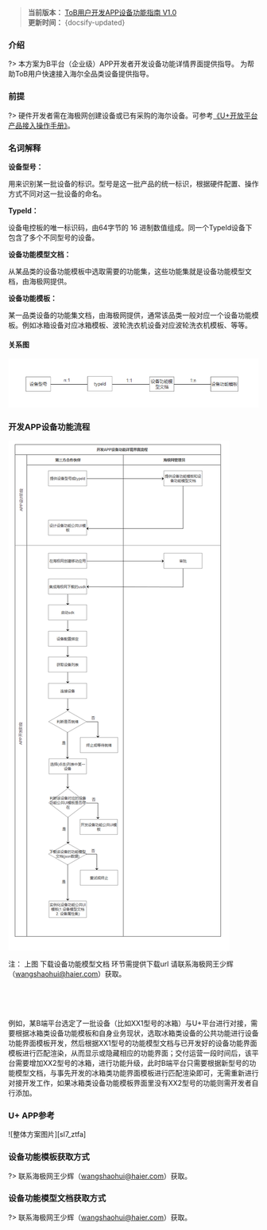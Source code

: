
>**当前版本：** [ToB用户开发APP设备功能指南 V1.0](zh-cn/ChangeLog/sl7)   
**更新时间：** {docsify-updated} 



### 介绍  

?> 本方案为B平台（企业级）APP开发者开发设备功能详情界面提供指导。
   为帮助ToB用户快速接入海尔全品类设备提供指导。
  

### 前提    

?> 硬件开发者需在海极网创建设备或已有采购的海尔设备。可参考[《U+开放平台产品接入操作手册》][chanpinjieru]。 


### 名词解释  


**设备型号：**   

用来识别某一批设备的标识。型号是这一批产品的统一标识，根据硬件配置、操作方式不同对这一批设备的命名。  


**TypeId：**   

设备电控板的唯一标识码，由64字节的 16 进制数值组成。同一个TypeId设备下包含了多个不同型号的设备。



**设备功能模型文档：**  

从某品类的设备功能模板中选取需要的功能集，这些功能集就是设备功能模型文档，由海极网提供。


**设备功能模板：**    

某一品类设备的功能集文档，由海极网提供，通常该品类一般对应一个设备功能模板。例如冰箱设备对应冰箱模板、波轮洗衣机设备对应波轮洗衣机模板、等等。  




#### 关系图  

![关系图][sl7_er] 



### 开发APP设备功能流程  

  

![业务流程图片][sl7_yewu]   


注： 上图 下载设备功能模型文档 环节需提供下载url 请联系海极网王少辉（wangshaohui@haier.com）获取。  

</br>
</br>
</br>



例如，某B端平台选定了一批设备（比如XX1型号的冰箱）与U+平台进行对接，需要根据冰箱类设备功能模板和自身业务现状，选取冰箱类设备的公共功能进行设备功能界面模板开发，然后根据XX1型号的功能模型文档与已开发好的设备功能界面模板进行匹配渲染，从而显示或隐藏相应的功能界面；交付运营一段时间后，该平台需要增加XX2型号的冰箱，进行功能升级，此时B端平台只需要根据新型号的功能模型文档，与事先开发的冰箱类功能界面模板进行匹配渲染即可，无需重新进行对接开发工作，如果冰箱类设备功能模板界面里没有XX2型号的功能则需开发者自行添加。  


### U+ APP参考     
 
![整体方案图片][sl7_ztfa]    



### 设备功能模板获取方式  

  
?> 联系海极网王少辉（wangshaohui@haier.com）获取。  



### 设备功能模型文档获取方式  

?> 联系海极网王少辉（wangshaohui@haier.com）获取。  





[^-^]:常用图片注释
[sl7_ztfa]:_media/_Solutions/sl7jiemian.png  

[sl7_rjgc]:_media/_Solutions/sl7rjgc.png  

[sl7_er]:_media/_Solutions/sl7er.jpg    

[sl7_yewu]:_media/_Solutions/sl7liucheng.png    

[sl7_login]:_media/_Solutions/sl7login.png  

[sl7_register]:_media/_Solutions/sl7register.png   

[sl7_creat]:_media/_Solutions/sl7creat.png     

[sl7_app]:_media/_Solutions/sl7app.png    

[sl7_info]:_media/_Solutions/sl7info.png 

[sl7_sdk]:_media/_Solutions/sl7usdk.png  

[sl7_world]:_media/_Solutions/sl7world.png 

[sl7_resources]:_media/_Solutions/sl7resources.png   

[sl7_server]:_media/_Solutions/sl7server.png   

[chanpinjieru]:https://www.haigeek.com/web/pages/_5UU2MH4RJLKV0.html
